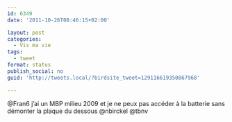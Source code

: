```yaml
---
id: 6349
date: '2011-10-26T08:46:15+02:00'

layout: post
categories:
  - Vis ma vie
tags:
  - tweet
format: status
publish_social: no
guid: 'http://tweets.local/?birdsite_tweet=129116619350867968'

---
```


@Fran6 j’ai un MBP milieu 2009 et je ne peux pas accéder à la batterie sans démonter la plaque du dessous @nbirckel @tbnv
